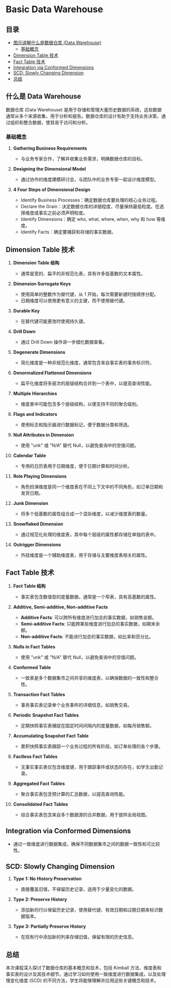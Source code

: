 # Basic Data Warehouse

## 目录

- [图示讲解什么是数据仓库 (Data Warehouse)](#图示讲解什么是数据仓库-data-warehouse)
  - [基础概念](#基础概念)
- [Dimension Table 技术](#dimension-table-技术)
- [Fact Table 技术](#fact-table-技术)
- [Integration via Conformed Dimensions](#integration-via-conformed-dimensions)
- [SCD: Slowly Changing Dimension](#scd-slowly-changing-dimension)
- [总结](#总结)

## 什么是 Data Warehouse

数据仓库 (Data Warehouse) 是用于存储和管理大量历史数据的系统，这些数据通常从多个来源收集，用于分析和报告。数据仓库的设计有助于支持业务决策，通过组织和整合数据，使其易于访问和分析。

### 基础概念

1. **Gathering Business Requirements**

   - 与业务专家合作，了解并收集业务需求，明确数据仓库的目标。

2. **Designing the Dimensional Model**

   - 通过协作的维度建模研讨会，与团队中的业务专家一起设计维度模型。

3. **4 Four Steps of Dimensional Design**
   - Identify Business Processes：确定数据仓库要处理的核心业务过程。
   - Declare the Grain：决定数据仓库的详细程度，尽量保持最低粒度。在选择维度或事实之前必须声明粒度。
   - Identify Dimensions：确定 who, what, where, when, why 和 how 等维度。
   - Identify Facts：确定要捕获和存储的事实数据。

## Dimension Table 技术

1. **Dimension Table 结构**

   - 通常是宽的、扁平的非规范化表，具有许多低基数的文本属性。

2. **Dimension Surrogate Keys**

   - 使用简单的整数作为替代键，从 1 开始，每次需要新键时按顺序分配。
   - 日期维度可以使用更有意义的主键，而不使用替代键。

3. **Durable Key**

   - 在替代键可能更改时使用持久键。

4. **Drill Down**

   - 通过 Drill Down 操作进一步细化数据查看。

5. **Degenerate Dimensions**

   - 简化维度是一种非规范化维度，通常包含来自事实表的事务标识符。

6. **Denormalized Flattened Dimensions**

   - 扁平化维度将多层次的层级结构合并到一个表中，以提高查询性能。

7. **Multiple Hierarchies**

   - 维度表中可能包含多个层级结构，以便支持不同的聚合级别。

8. **Flags and Indicators**

   - 使用标志和指示器进行数据标记，便于数据分类和筛选。

9. **Null Attributes in Dimension**

   - 使用 "unk" 或 "N/A" 替代 Null，以避免查询中的空值问题。

10. **Calendar Table**

    - 专用的日历表用于日期维度，便于日期计算和时间分析。

11. **Role Playing Dimensions**

    - 角色扮演维度是同一个维度表在不同上下文中的不同角色，如订单日期和发货日期。

12. **Junk Dimension**

    - 将多个低基数的属性组合成一个混杂维度，以减少维度表的数量。

13. **Snowflaked Dimension**

    - 通过规范化处理的维度表，其中每个层级的属性都存储在单独的表中。

14. **Outrigger Dimensions**

    - 外挂维度是一个辅助维度表，用于存储与主要维度表相关的属性。

## Fact Table 技术

1. **Fact Table 结构**

   - 事实表包含数值型的度量数据，通常是一个窄表，具有高基数的属性。

2. **Additive, Semi-additive, Non-additive Facts**

   - **Additive Facts**: 可以跨所有维度进行加总的事实数据，如销售金额。
   - **Semi-additive Facts**: 只能跨某些维度进行加总的事实数据，如期末余额。
   - **Non-additive Facts**: 不能进行加总的事实数据，如比率和百分比。

3. **Nulls in Fact Tables**

   - 使用 "unk" 或 "N/A" 替代 Null，以避免查询中的空值问题。

4. **Conformed Table**

   - 一致表是多个数据集市之间共享的维度表，以确保数据的一致性和整合性。

5. **Transaction Fact Tables**

   - 事务事实表记录单个业务事件的详细信息，如销售交易。

6. **Periodic Snapshot Fact Tables**

   - 定期快照事实表捕捉在固定时间间隔内的度量数据，如每月销售额。

7. **Accumulating Snapshot Fact Table**

   - 累积快照事实表跟踪一个业务过程的所有阶段，如订单处理的各个步骤。

8. **Factless Fact Tables**

   - 无事实事实表仅包含维度键，用于跟踪事件或状态的存在，如学生出勤记录。

9. **Aggregated Fact Tables**

   - 聚合事实表包含预计算的汇总数据，以提高查询性能。

10. **Consolidated Fact Tables**

    - 综合事实表包含来自多个数据源的合并数据，用于提供全局视图。

## Integration via Conformed Dimensions

- 通过一致维度进行数据集成，确保不同数据集市之间的数据一致性和可比较性。

## SCD: Slowly Changing Dimension

1. **Type 1: No History Preservation**

   - 直接覆盖旧值，不保留历史记录，适用于少量变化的数据。

2. **Type 2: Preserve History**

   - 添加新的行以保留历史记录，使用替代键、有效日期和过期日期来标识数据版本。

3. **Type 3: Partially Preserve History**

   - 在现有行中添加新的列来存储旧值，保留有限的历史信息。

## 总结

本次课程深入探讨了数据仓库的基本概念和技术，包括 Kimball 方法、维度表和事实表的设计及其技术细节。通过学习如何使用一致维度进行数据集成，以及处理慢变化维度 (SCD) 的不同方法，学生将能够理解并应用这些关键概念和技术。
